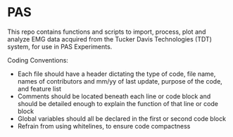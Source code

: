 # PAS
This repo contains functions and scripts to import, process, plot and analyze EMG data acquired from the Tucker Davis Technologies (TDT) system, for use in PAS Experiments.

Coding Conventions:
* Each file should have a header dictating the type of code, file name, names of contributors and mm/yy of last update, purpose of the code, and feature list
* Comments should be located beneath each line or code block and should be detailed enough to explain the function of that line or code block
* Global variables should all be declared in the first or second code block
* Refrain from using whitelines, to ensure code compactness
